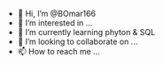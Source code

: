 - 👋 Hi, I’m @BOmar166
- 👀 I’m interested in ...
- 🌱 I’m currently learning phyton & SQL
- 💞️ I’m looking to collaborate on ...
- 📫 How to reach me ...

<!---
BOmar166/BOmar166 is a ✨ special ✨ repository because its `README.md` (this file) appears on your GitHub profile.
You can click the Preview link to take a look at your changes.
--->
